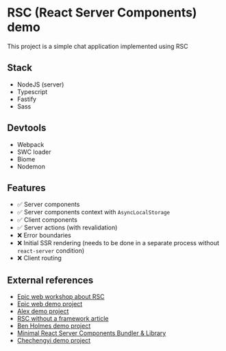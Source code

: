 # RSC (React Server Components) demo

This project is a simple chat application implemented using RSC

## Stack

- NodeJS (server)
- Typescript
- Fastify
- Sass

## Devtools

- Webpack
- SWC loader
- Biome
- Nodemon

## Features

- ✅ Server components
- ✅ Server components context with `AsyncLocalStorage`
- ✅ Client components
- ✅ Server actions (with revalidation)
- ❌ Error boundaries
- ❌ Initial SSR rendering (needs to be done in a separate process without `react-server` condition)
- ❌ Client routing

## External references

- [Epic web workshop about RSC](https://react-server-components.epicweb.dev/)
- [Epic web demo project](https://github.com/epicweb-dev/react-server-components)
- [Alex demo project](https://github.com/sviridoff/rsc-webpack-swc-fastify-demo/tree/main)
- [RSC without a framework article](https://timtech.blog/posts/react-server-components-rsc-no-framework/)
- [Ben Holmes demo project](https://github.com/bholmesdev/simple-rsc)
- [Minimal React Server Components Bundler & Library](https://github.com/unstubbable/mfng)
- [Chechengyi demo project](https://github.com/Chechengyi/rsc-demo)
